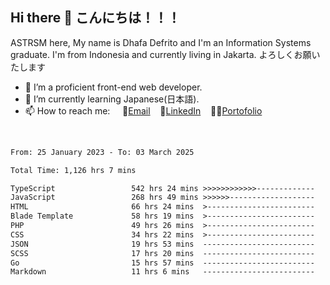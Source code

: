 ## Hi there 👋 こんにちは！！！
ASTRSM here, My name is Dhafa Defrito and I'm an Information Systems graduate. I'm from Indonesia and currently living in Jakarta. よろしくお願いたします

- 🔭 I’m a proficient front-end web developer.
- 🌱 I’m currently learning Japanese(日本語).
- 📫 How to reach me: &nbsp;&nbsp;&nbsp;&nbsp;📧[Email](ddefrito@gmail.com)&nbsp;&nbsp;&nbsp;&nbsp;💼[LinkedIn](https://www.linkedin.com/in/dhafa-defrita-rama-yudistira-9357a9229/)&nbsp;&nbsp;&nbsp;&nbsp;👨‍🎨[Portofolio](https://ddefrito.vercel.app/)
<br>
<!-- <p align="left">
<a href="https://github.com/ASTRSM">
  <img height="180em" src="https://github-readme-stats-eight-theta.vercel.app/api?username=ASTRSM&show_icons=true&theme=dracula&include_all_commits=true&count_private=true"/>
  <img height="180em" src="https://github-readme-stats-eight-theta.vercel.app/api/top-langs/?username=ASTRSM&layout=compact&langs_count=8&theme=dracula"/>
</a>
</p> -->

<!--START_SECTION:waka-->

```txt
From: 25 January 2023 - To: 03 March 2025

Total Time: 1,126 hrs 7 mins

TypeScript                 542 hrs 24 mins >>>>>>>>>>>>-------------   48.17 %
JavaScript                 268 hrs 49 mins >>>>>>-------------------   23.87 %
HTML                       66 hrs 24 mins  >------------------------   05.90 %
Blade Template             58 hrs 19 mins  >------------------------   05.18 %
PHP                        49 hrs 26 mins  >------------------------   04.39 %
CSS                        34 hrs 22 mins  >------------------------   03.05 %
JSON                       19 hrs 53 mins  -------------------------   01.77 %
SCSS                       17 hrs 20 mins  -------------------------   01.54 %
Go                         15 hrs 57 mins  -------------------------   01.42 %
Markdown                   11 hrs 6 mins   -------------------------   00.99 %
```

<!--END_SECTION:waka-->
